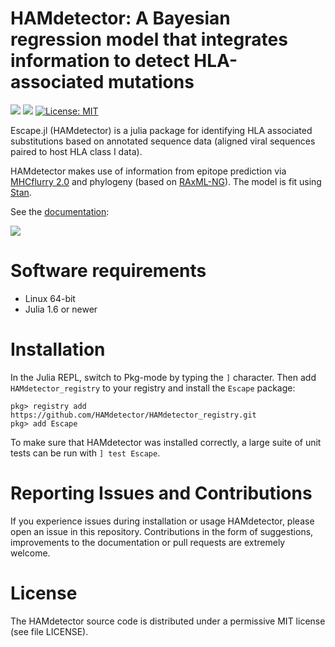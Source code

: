 # HAMdetector: A Bayesian regression model that integrates information to detect HLA-associated mutations

![](https://github.com/HAMdetector/Escape.jl/actions/workflows/CI.yml/badge.svg)
[![](https://img.shields.io/badge/docs-stable-blue.svg)](https://hamdetector.github.io/Escape.jl/dev/)
 [![License: MIT](https://img.shields.io/badge/License-MIT-blue.svg)](https://opensource.org/licenses/MIT)

Escape.jl (HAMdetector) is a julia package for identifying HLA associated substitutions based on annotated sequence data (aligned viral sequences paired to host HLA class I data).

HAMdetector makes use of information from epitope prediction via [MHCflurry 2.0](https://github.com/openvax/mhcflurry) and phylogeny (based on [RAxML-NG](https://github.com/amkozlov/raxml-ng)).
The model is fit using [Stan](https://github.com/stan-dev/cmdstan).

See the [documentation](https://hamdetector.github.io/Escape.jl/dev/):

[![](https://img.shields.io/badge/docs-stable-blue.svg)](https://HAMdetector.github.io/Escape.jl/dev/)

# Software requirements

- Linux 64-bit
- Julia 1.6 or newer

# Installation

In the Julia REPL, switch to Pkg-mode by typing the `]` character. 
Then add `HAMdetector_registry` to your registry and install the `Escape` package:

```
pkg> registry add https://github.com/HAMdetector/HAMdetector_registry.git
pkg> add Escape
```

To make sure that HAMdetector was installed correctly, a large suite of unit tests can be run with `] test Escape`.

# Reporting Issues and Contributions

If you experience issues during installation or usage HAMdetector, please open an issue in this repository.
Contributions in the form of suggestions, improvements to the documentation or pull requests are extremely welcome.

# License

The HAMdetector source code is distributed under a permissive MIT license (see file LICENSE).